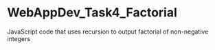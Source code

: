# WebAppDev_Task4_Factorial
JavaScript code that uses recursion to output factorial of non-negative integers
